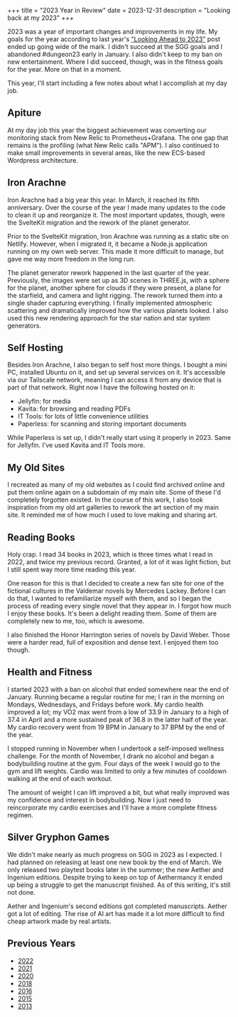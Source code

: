+++
title = "2023 Year in Review"
date = 2023-12-31
description = "Looking back at my 2023"
+++

2023 was a year of important changes and improvements in my life.
My goals for the year according to last year's ["Looking Ahead to 2023"](@/blog/2022-year-in-review/index.md) post
ended up going wide of the mark. I didn't succeed at the SGG goals
and I abandoned #dungeon23 early in January. I also didn't keep to
my ban on new entertainment. Where I did succeed, though, was in
the fitness goals for the year. More on that in a moment.

This year, I'll start including a few notes about what I accomplish
at my day job.

## Apiture

At my day job this year the biggest achievement was converting our
monitoring stack from New Relic to Prometheus+Grafana. The one gap
that remains is the profiling (what New Relic calls "APM"). I also
continued to make small improvements in several areas, like the new
ECS-based Wordpress architecture.

## Iron Arachne

Iron Arachne had a big year this year. In March, it reached its fifth
anniversary. Over the course of the year I made many updates to the
code to clean it up and reorganize it. The most important updates,
though, were the SvelteKit migration and the rework of the planet generator.

Prior to the SvelteKit migration, Iron Arachne was running as a static site
on Netlify. However, when I migrated it, it became a Node.js application
running on my own web server. This made it more difficult to manage, but
gave me way more freedom in the long run.

The planet generator rework happened in the last quarter of the year. Previously,
the images were set up as 3D scenes in THREE.js, with a sphere for the planet,
another sphere for clouds if they were present, a plane for the starfield, and
camera and light rigging. The rework turned them into a single shader capturing
everything. I finally implemented atmospheric scattering and dramatically improved
how the various planets looked. I also used this new rendering approach for the
star nation and star system generators.

## Self Hosting

Besides Iron Arachne, I also began to self host more things. I bought a mini PC,
installed Ubuntu on it, and set up several services on it. It's accessible via
our Tailscale network, meaning I can access it from any device that is part of
that network. Right now I have the following hosted on it:

- Jellyfin: for media
- Kavita: for browsing and reading PDFs
- IT Tools: for lots of little convenience utilities
- Paperless: for scanning and storing important documents

While Paperless is set up, I didn't really start using it properly in 2023. Same
for Jellyfin. I've used Kavita and IT Tools more.

## My Old Sites

I recreated as many of my old websites as I could find archived online and put them
online again on a subdomain of my main site. Some of these I'd completely forgotten
existed. In the course of this work, I also took inspiration from my old art galleries
to rework the art section of my main site. It reminded me of how much I used to love
making and sharing art.

## Reading Books

Holy crap. I read 34 books in 2023, which is three times what I read in 2022, and twice
my previous record. Granted, a lot of it was light fiction, but I still spent way
more time reading this year.

One reason for this is that I decided to create a new fan site for one of the fictional
cultures in the Valdemar novels by Mercedes Lackey. Before I can do that, I wanted to
refamiliarize myself with them, and so I began the process of reading every single novel
that they appear in. I forgot how much I enjoy these books. It's been a delight reading
them. Some of them are completely new to me, too, which is awesome.

I also finished the Honor Harrington series of novels by David Weber. Those were a harder
read, full of exposition and dense text. I enjoyed them too though.

## Health and Fitness

I started 2023 with a ban on alcohol that ended somewhere near the end of January. Running
became a regular routine for me; I ran in the morning on Mondays, Wednesdays, and Fridays
before work. My cardio health improved a lot; my VO2 max went from a low of 33.9 in January
to a high of 37.4 in April and a more sustained peak of 36.8 in the latter half of the year.
My cardio recovery went from 19 BPM in January to 37 BPM by the end of the year.

I stopped running in November when I undertook a self-imposed wellness challenge. For the
month of November, I drank no alcohol and began a bodybuilding routine at the gym. Four
days of the week I would go to the gym and lift weights. Cardio was limited to only a few
minutes of cooldown walking at the end of each workout.

The amount of weight I can lift improved a bit, but what really improved was my confidence
and interest in bodybuilding. Now I just need to reincorporate my cardio exercises and I'll
have a more complete fitness regimen.

## Silver Gryphon Games

We didn't make nearly as much progress on SGG in 2023 as I expected. I had planned on releasing
at least one new book by the end of March. We only released two playtest books later in the
summer; the new Aether and Ingenium editions. Despite trying to keep on top of Aethermancy it
ended up being a struggle to get the manuscript finished. As of this writing, it's still not
done.

Aether and Ingenium's second editions got completed manuscripts. Aether got a lot of editing.
The rise of AI art has made it a lot more difficult to find cheap artwork made by real artists.

## Previous Years

- [2022](@/blog/2022-year-in-review/index.md)
- [2021](@/blog/2021-year-in-review/index.md)
- [2020](@/blog/2020-year-in-review/index.md)
- [2018](@/blog/2018-year-in-review/index.md)
- [2016](@/blog/looking-back-on-2016-and-forward-to-2017/index.md)
- [2015](@/blog/2015-year-in-review/index.md)
- [2013](@/blog/2013-year-in-review/index.md)
